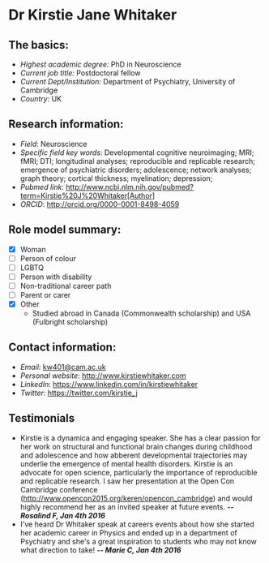 # Dr Kirstie Jane Whitaker

## The basics:

* *Highest academic degree:* PhD in Neuroscience
* *Current job title:* Postdoctoral fellow
* *Current Dept/Institution:* Department of Psychiatry, University of Cambridge
* *Country:* UK

## Research information:

* *Field*: Neuroscience
* *Specific field key words*: Developmental cognitive neuroimaging; MRI; fMRI; DTI; longitudinal analyses; reproducible and replicable research; emergence of psychiatric disorders; adolescence; network analyses; graph theory; cortical thickness; myelination; depression;
* *Pubmed link*: http://www.ncbi.nlm.nih.gov/pubmed?term=Kirstie%20J%20Whitaker[Author]
* *ORCID*: http://orcid.org/0000-0001-8498-4059

## Role model summary:

* [x] Woman
* [ ] Person of colour
* [ ] LGBTQ
* [ ] Person with disability
* [ ] Non-traditional career path
* [ ] Parent or carer
* [x] Other
  * Studied abroad in Canada (Commonwealth scholarship) and USA (Fulbright scholarship) 

## Contact information:

* *Email:* kw401@cam.ac.uk
* *Personal website*: http://www.kirstiewhitaker.com
* *LinkedIn*: https://www.linkedin.com/in/kirstiewhitaker
* *Twitter*: https://twitter.com/kirstie_j

## Testimonials

* Kirstie is a dynamica and engaging speaker. She has a clear passion for her work on structural and functional brain changes during childhood and adolescence and how abberent developmental trajectories may underlie the emergence of mental health disorders. Kirstie is an advocate for open science, particularly the importance of reproducible and replicable research. I saw her presentation at the Open Con Cambridge conference (http://www.opencon2015.org/keren/opencon_cambridge) and would highly recommend her as an invited speaker at future events. ***-- Rosalind F, Jan 4th 2016***
* I've heard Dr Whitaker speak at careers events about how she started her academic career in Physics and ended up in a department of Psychiatry and she's a great inspiration to students who may not know what direction to take! ***-- Marie C, Jan 4th 2016***
